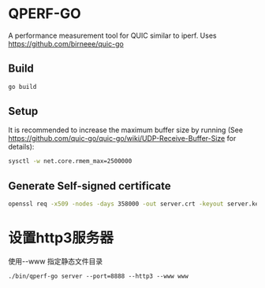 # QPERF-GO

A performance measurement tool for QUIC similar to iperf.
Uses https://github.com/birneee/quic-go

## Build
```bash
go build
```

## Setup
It is recommended to increase the maximum buffer size by running (See https://github.com/quic-go/quic-go/wiki/UDP-Receive-Buffer-Size for details):

```bash
sysctl -w net.core.rmem_max=2500000
```

## Generate Self-signed certificate
```bash
openssl req -x509 -nodes -days 358000 -out server.crt -keyout server.key -config server.req
```

# 设置http3服务器

使用--www 指定静态文件目录

```
./bin/qperf-go server --port=8888 --http3 --www www 
```